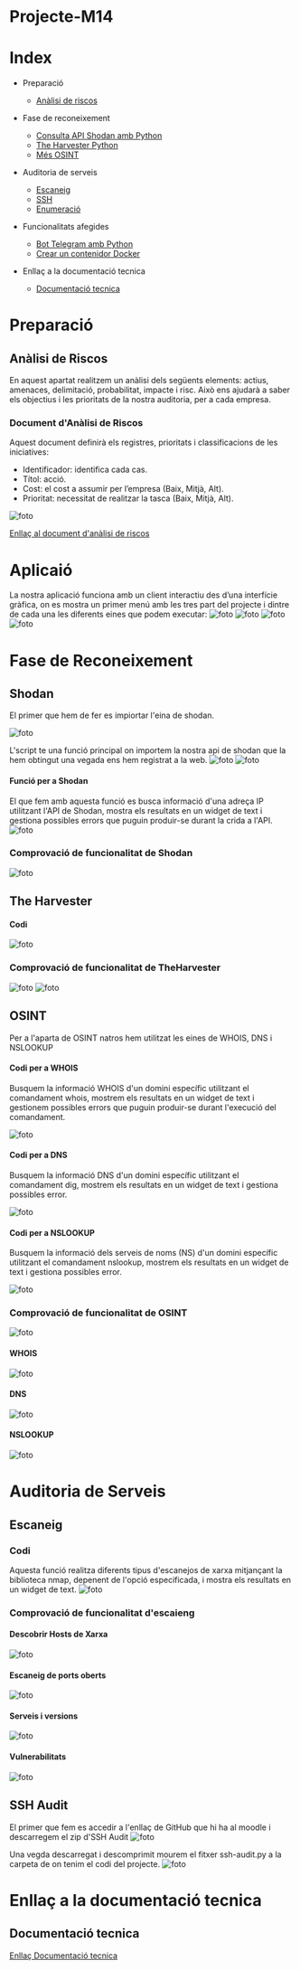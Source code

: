 # Projecte-M14
# Index
- Preparació
  - [Anàlisi de riscos](#anàlisi-de-riscos)
- Fase de reconeixement
  - [Consulta API Shodan amb Python](#eina-api-de-shodan)
  - [The Harvester Python](#the-harvester)
  - [Més OSINT](#més-osint----infoga)

- Auditoria de serveis
  - [Escaneig](#escanneig)
  - [SSH](#ssh-audit)
  - [Enumeració](#enumeració)
- Funcionalitats afegides
  - [Bot Telegram amb Python](#bot-de-telegram)
  - [Crear un contenidor Docker](#contenidor-docker)
  
- Enllaç a la documentació tecnica
  - [Documentació tecnica](#documentació-tecnica)

# Preparació
## Anàlisi de Riscos
En aquest apartat realitzem un anàlisi dels següents elements: actius, amenaces, delimitació, probabilitat, impacte i risc. Això ens ajudarà a saber els objectius i les prioritats de la nostra auditoria, per a cada empresa.

### Document d'Anàlisi de Riscos

Aquest document definirà els registres, prioritats i classificacions de les iniciatives:

- Identificador: identifica cada cas.
- Títol: acció.
- Cost: el cost a assumir per l’empresa (Baix, Mitjà, Alt).
- Prioritat: necessitat de realitzar la tasca (Baix, Mitjà, Alt).
  
![foto](/captures/analisi_riscos.png)

[Enllaç al document d'anàlisi de riscos](https://docs.google.com/spreadsheets/d/1dkS1hjHjmgNUccRZiNJE737dglgypASPBg6EmL8X3DU/edit?usp=sharing)

# Aplicaió
La nostra aplicació funciona amb un client interactiu des d’una interfície gràfica, on es mostra un primer menú amb les tres part del projecte i dintre de cada una les diferents eines que podem executar:
![foto](/captures/foto1.png)
![foto](/captures/foto2.png)
![foto](/captures/foto3.png)
![foto](/captures/foto4.png)

# Fase de Reconeixement
## Shodan
El primer que hem de fer es impiortar l'eina de shodan. 

![foto](captures/import_shodan.png)

L'script te una funció principal on importem la nostra api de shodan que la hem obtingut una vegada ens hem registrat a la web.
![foto](captures/api.png)
![foto](captures/codi_api.png)

#### Funció per a Shodan
El que fem amb aquesta funció es busca informació d'una adreça IP utilitzant l'API de Shodan, mostra els resultats en un widget de text i gestiona possibles errors que puguin produir-se durant la crida a l'API.
![foto](captures/codi_shodan.png)

### Comprovació de funcionalitat de Shodan
![foto](captures/shodan.png)


## The Harvester
#### Codi
![foto](captures/codi_theHarvester.png)

### Comprovació de funcionalitat de TheHarvester
![foto](captures/theHarvester_terminal.png)
![foto](captures/theHarvester_codi.png)


## OSINT
Per a l'aparta de OSINT natros hem utilitzat les eines de WHOIS, DNS i NSLOOKUP

#### Codi per a WHOIS
Busquem la informació WHOIS d'un domini específic utilitzant el comandament whois, mostrem els resultats en un widget de text i gestionem possibles errors que puguin produir-se durant l'execució del comandament.

![foto](captures/codi_whois.png)

#### Codi per a DNS
Busquem la informació DNS d'un domini específic utilitzant el comandament dig, mostrem els resultats en un widget de text i gestiona possibles error.

![foto](captures/codi_dns.png)

#### Codi per a NSLOOKUP
Busquem la informació dels serveis de noms (NS) d'un domini específic utilitzant el comandament nslookup, mostrem els resultats en un widget de text i gestiona possibles error.

![foto](captures/codi_nslookup.png)


### Comprovació de funcionalitat de OSINT
![foto](captures/osint.png)

#### WHOIS
![foto](captures/whois.png)

#### DNS
![foto](captures/dns.png)

#### NSLOOKUP
![foto](captures/nslookup.png)



# Auditoria de Serveis
## Escaneig
### Codi
Aquesta funció realitza diferents tipus d'escanejos de xarxa mitjançant la biblioteca nmap, depenent de l'opció especificada, i mostra els resultats en un widget de text.
![foto](captures/codi_nmap.png)

### Comprovació de funcionalitat d'escaieng
#### Descobrir Hosts de Xarxa
![foto](captures/nmap_hosts.png)

#### Escaneig de ports oberts
![foto](captures/nmap_ports.png)

#### Serveis i versions
![foto](captures/nmap_serveis.png)

#### Vulnerabilitats
![foto](captures/nmap_vuln.png)


## SSH Audit
El primer que fem es accedir a l'enllaç de GitHub que hi ha al moodle i descarregem el zip d'SSH Audit
![foto](captures/ssh-audit.png)

Una vegda descarregat i descomprimit mourem el fitxer ssh-audit.py a la carpeta de on tenim el codi del projecte.
![foto](captures/ssh1.png) 



# Enllaç a la documentació tecnica
## Documentació tecnica
[Enllaç Documentació tecnica](https://docs.google.com/document/d/1RJuZT7iGfF3JmYe5F83f2J6hP29RNNS_z-rVkVAYCM0/edit?usp=sharing)
